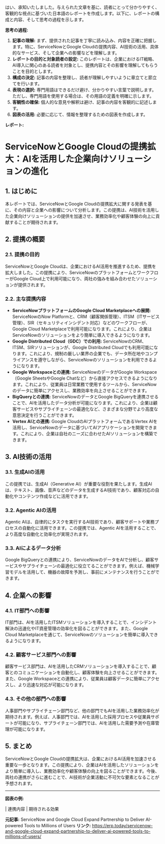 はい、承知いたしました。与えられた文章を基に、読者にとって分かりやすく、客観的な視点に基づいた日本語のレポートを作成します。以下に、レポートの構成と内容、そして思考の過程を示します。

**思考の過程:**

1.  **記事の理解:** まず、提供された記事を丁寧に読み込み、内容を正確に把握します。特に、ServiceNowとGoogle Cloudの提携内容、AI技術の活用、具体的なサービス、そして企業への影響などを理解します。
2.  **レポートの目的と対象読者の設定:** このレポートは、企業におけるIT戦略、AI導入に関心のある読者を対象とし、提携内容とその影響を理解してもらうことを目的とします。
3.  **構成の決定:** 記事の内容を整理し、読者が理解しやすいように章立てと節立てを行います。
4.  **表現の選択:** 専門用語はできるだけ避け、分かりやすい言葉で説明します。ただし、専門用語を使用する場合は、その用語の定義を明確に示します。
5.  **客観性の確保:** 個人的な意見や解釈は避け、記事の内容を客観的に記述します。
6.  **図表の活用:** 必要に応じて、情報を整理するための図表を作成します。

**レポート:**

# ServiceNowとGoogle Cloudの提携拡大：AIを活用した企業向けソリューションの進化

## 1. はじめに

本レポートでは、ServiceNowとGoogle Cloudの提携拡大に関する発表を基に、その内容と企業への影響について分析します。この提携は、AI技術を活用した企業向けソリューションの提供を加速させ、業務効率化や顧客体験の向上に貢献することが期待されます。

## 2. 提携の概要

### 2.1. 提携の目的

ServiceNowとGoogle Cloudは、企業におけるAI活用を推進するため、提携を拡大しました。この提携により、ServiceNowのプラットフォームとワークフローがGoogle Cloud上で利用可能になり、両社の強みを組み合わせたソリューションが提供されます。

### 2.2. 主な提携内容

*   **ServiceNowプラットフォームのGoogle Cloud Marketplaceへの展開:** ServiceNowのNow Platformと、CRM（顧客関係管理）、ITSM（ITサービス管理）、SIR（セキュリティインシデント対応）などのワークフローが、Google Cloud Marketplaceで利用可能になります。これにより、企業はServiceNowのソリューションをより簡単に導入できるようになります。
*   **Google Distributed Cloud（GDC）での利用:** ServiceNowのCRM、ITSM、SIRソリューションが、Google Distributed Cloudでも利用可能になります。これにより、規制の厳しい業界の企業でも、データ所在地やコンプライアンスを遵守しながら、ServiceNowのソリューションを利用できるようになります。
*   **Google Workspaceとの連携:** ServiceNowのデータがGoogle Workspace（Google SheetsやGoogle Chatなど）から直接アクセスできるようになります。これにより、従業員は日常業務で使用するツールから、ServiceNowのデータに簡単にアクセスし、業務効率を向上させることができます。
*   **BigQueryとの連携:** ServiceNowのデータとGoogle BigQueryを連携させることで、AIを活用したデータ分析が可能になります。これにより、企業は顧客サービスやサプライチェーンの最適化など、さまざまな分野でより高度な意思決定を行うことができます。
*   **Vertex AIとの連携:** Google CloudのAIプラットフォームであるVertex AIを活用し、ServiceNowのデータに基づいてAIアプリケーションを開発できます。これにより、企業は自社のニーズに合わせたAIソリューションを構築できます。

## 3. AI技術の活用

### 3.1. 生成AIの活用

この提携では、生成AI（Generative AI）が重要な役割を果たします。生成AIは、テキスト、画像、音声などのデータを生成するAI技術であり、顧客対応の自動化やコンテンツ作成などに活用できます。

### 3.2. Agentic AIの活用

Agentic AIは、自律的にタスクを実行するAI技術であり、顧客サポートや業務プロセスの自動化に活用できます。この提携では、Agentic AIを活用することで、より高度な自動化と効率化が実現されます。

### 3.3. AIによるデータ分析

Google BigQueryとの連携により、ServiceNowのデータをAIで分析し、顧客サービスやサプライチェーンの最適化に役立てることができます。例えば、機械学習モデルを活用して、機器の故障を予測し、事前にメンテナンスを行うことができます。

## 4. 企業への影響

### 4.1. IT部門への影響

IT部門は、AIを活用したITSMソリューションを導入することで、インシデント解決の迅速化やIT資産管理の効率化を図ることができます。また、Google Cloud Marketplaceを通じて、ServiceNowのソリューションを簡単に導入できるようになります。

### 4.2. 顧客サービス部門への影響

顧客サービス部門は、AIを活用したCRMソリューションを導入することで、顧客とのコミュニケーションを自動化し、顧客体験を向上させることができます。また、Google Workspaceとの連携により、従業員は顧客データに簡単にアクセスし、より迅速な対応が可能になります。

### 4.3. その他の部門への影響

人事部門やサプライチェーン部門など、他の部門でもAIを活用した業務効率化が期待されます。例えば、人事部門では、AIを活用した採用プロセスや従業員サポートが可能になり、サプライチェーン部門では、AIを活用した需要予測や在庫管理が可能になります。

## 5. まとめ

ServiceNowとGoogle Cloudの提携拡大は、企業におけるAI活用を加速させる重要な一歩となります。この提携により、企業はAIを活用したソリューションをより簡単に導入し、業務効率化や顧客体験の向上を図ることができます。今後、両社の連携がさらに進むことで、AI技術が企業活動に不可欠な要素となることが予想されます。

---

**図表の例:**

| 連携内容                               | 期待される効果                                                                                                                                                                                                                                                                                                                                                                                                                                                                                                                                                                                                                                                                                                                                                                                                                                                                                                                                                                                                                                                                                                                                                                                                                                                                                                                                                                                                                                                                                                                                                                                                                                                                                                                                                                                                                                                                                                                                                                                                                                                                                                                                                                                                                                                                                                                                                                                                                                                                                                                                                                                                                                                                                                                                                                                                                                                                                                                                                                                                                                                                                                                                                                                                                                                                                                                                                                                                                                                                                                                                                                                                                                                                                                                                                                                                                                                                                                                                                                                                                                                                                                                                                                                                                                                                                                                                                                                                                                                                                                                                                                                                                                                                                                                                                                                                                                                                                                                                                                                                                                                                                                                                                                                                                                                                                                                                                                                                                                                                                                                                                                                                                                                                                                                                                                                                                                                                                                                                                                                                                                                                                                                                                                                                                                                                                                                                                                                                                                                                                                                                                                                                                                                                                                                                                                                                                                                                                                                                                                                                                                                                                                                                                                                                                                                                                                                                                                                                                                                                                                                                                                                                                                                                                                                                                                                                                                                                                                                                                                                                                                                                                                                                                                                                                                                                                                                                                                                                                                                                                                                                                                                                                                                                                                                                                                                                                                                                                                                                                                                                                                                                                                                                                                                                                                                                                                                                                                                                                                                                                                                                                                                                                                                                                                                                                                                                                                                                                                                                                                                                                                                                                                                                                                                                                                                                                                                                                                                                                                                                                                                                                                                                                                                                                                                                                                                                                                                                                                                                                                                                                                                                                                                                                                                                                                                                                                                                                                                                                                                                                                                                                                                                                                                                                                                                                                                                                                                                                                                                                                                                                                                                                                                                                                                                                                                                                                                                                                                                                                                                                                                                                                                                                                                                                                                                                                                                                                                                                                                                                                                                                                                                                                                                                                                                                                                                                                                                                                                                                                                                                                                                                                                                                                                                                                                                                                                                                                                                                                                                                                                                                                                                                                                                                                                                                                                                                                                                                                                                                                                                                                                                                                                                                                                                                                                                                                                                                                                                                                                                                                                                                                                                                                                                                                                                                                                                                                                                                                                                                                                                                                                                                                                                                                                                                                                                                                                                                                                                                                                                                                                                                                                                                                                                                                                                                                                                                                                                                                                                                                                                                                                                                                                                                                                                                                                                                                                                                                                                                                                                                                                                                                                                                                                                                                                                                                                                                                                                                                                                                                                                                                                                                                                                                                                                                                                                                                                                                                                                                                                                                                                                                                                                                                                                                                                                                                                                                                                                                                                                                                                                                                                                                                                                                                                                                                                                                                                                                                                                                                                                                                                                                                                                                                                                                                                                                                                                                                                                                                                                                                                                                                                                                                                                                                                                                                                                                                                                                                                                                                                                                                                                                                                                                                                                                                                                                                                                                                                                                                                                                                                                                                                                                                                                                                                                                                                                                                                                                                                                                                                                                                                                                                                                                                                                                                                                                                                                                                                                                                                                                                                                                                                                                                                                                                                                                                                                                                                                                                                                                                                                                                                                                                                                                                                                                                                                                                                                                                                                                                                                                                                                                                                                                                                                                                                                                                                                                                                                                                                                                                                                                                                                                                                                                                                                                                                                                                                                                                                                                                                                                                                                                                                                                                                                                                                                                                                                                                                                                                                                                                                                                                                                                                                                                                                                                                                                                                                                                                                                                                                                                                                                                                                                                                                                                                                                                                                                                                                                                                                                                                                                                                                                                                                                                                                                                                                                                                                                                                                                                                              

**元記事:** ServiceNow and Google Cloud Expand Partnership to Deliver AI-powered Tools to Millions of Users
**リンク:** https://erp.today/servicenow-and-google-cloud-expand-partnership-to-deliver-ai-powered-tools-to-millions-of-users/